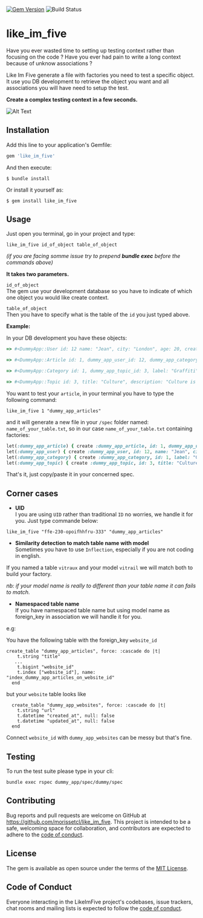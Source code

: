 [![Gem Version](https://badge.fury.io/rb/like_im_five.svg)](https://badge.fury.io/rb/like_im_five)
![Build Status](https://img.shields.io/circleci/build/github/morissetcl/like_im_five/master)
# like_im_five

Have you ever wasted time to setting up testing context rather than focusing on the code ? 
Have you ever had pain to write a long context because of unknow associations ?

Like Im Five generate a file with factories you need to test a specific object. It use you DB development to retrieve the object you want and all associations you will have need to setup the test.

**Create a complex testing context in a few seconds.**

![Alt Text](https://res.cloudinary.com/dlna8yzfyj/image/upload/v1589135054/7c7d3457af789dc5fdd5aee92bc2ff8b_duhjvb.gif)


## Installation

Add this line to your application's Gemfile:

```ruby
gem 'like_im_five'
```

And then execute:

    $ bundle install

Or install it yourself as:

    $ gem install like_im_five

## Usage

Just open you terminal, go in your project and type:

`like_im_five id_of_object table_of_object`

*(if you are facing somme issue try to prepend **bundle exec** before the commands above)*

**It takes two parameters.**

`id_of_object`  
The gem use your development database so you have to indicate of which one object you would like create context.

`table_of_object`  
Then you have to specify what is the table of the `id` you just typed above.

**Example:**

In your DB development you have these objects:

```ruby
=> #<DummyApp::User id: 12 name: "Jean", city: "London", age: 20, created_at: "2019-12-30 22:45:33", updated_at: "2019-12-30 22:45:33">

=> #<DummyApp::Article id: 1, dummy_app_user_id: 12, dummy_app_category_id: 1, title: "Subway Art 25th", body: "Anniversary Edition", created_at: "2019-12-30 22:45:33", updated_at: "2019-12-30 22:45:33">

=> #<DummyApp::Category id: 1, dummy_app_topic_id: 3, label: "Graffiti", created_at: "2019-12-30 22:45:33", updated_at: "2019-12-30 22:45:33">

=> #<DummyApp::Topic id: 3, title: "Culture", description: "Culture is beautiful", created_at: "2019-12-30 22:45:33", updated_at: "2019-12-30 22:45:33">
```

You want to test your `article`, in your terminal you have to type the following command:

`like_im_five 1 "dummy_app_articles"`

and it will generate a new file in your `/spec` folder named: `name_of_your_table.txt`, so in our case `name_of_your_table.txt` containing factories:

```ruby
let(:dummy_app_article) { create :dummy_app_article, id: 1, dummy_app_user_id: 12, dummy_app_category_id: 1, title: "Subway Art 25th", body: "Anniversary Edition" }
let(:dummy_app_user) { create :dummy_app_user, id: 12, name: "Jean", city: "London", age: 20 }
let(:dummy_app_category) { create :dummy_app_category, id: 1, label: "Graffiti", dummy_app_topic_id: 3 }
let(:dummy_app_topic) { create :dummy_app_topic, id: 3, title: "Culture", description: "Culture is beautiful" }
```

That's it, just copy/paste it in your concerned spec.

## Corner cases

  - **UID**  
I you are using `UID` rather than traditional `ID` no worries, we handle it for you. Just type commande below:

`like_im_five "ffe-230-opoifhhfru-333" "dummy_app_articles"`

  - **Similarity detection to match table name with model**  
Sometimes you have to use `Inflection`, especially if you are not coding in english.

If you named a table `vitraux` and your model `vitrail` we will match both to build your factory.

*nb: if your model name is really to different than your table name it can fails to match.*

  - **Namespaced table name**  
If you have namespaced table name but using model name as foreign_key in association we will handle it for you.

e.g:

You have the following table with the foreign_key ``website_id``
```  
create_table "dummy_app_articles", force: :cascade do |t|
    t.string "title"
   ...
    t.bigint "website_id"
    t.index ["website_id"], name: "index_dummy_app_articles_on_website_id"
  end
  ```

  but your ``website`` table looks like
````
  create_table "dummy_app_websites", force: :cascade do |t|
    t.string "url"
    t.datetime "created_at", null: false
    t.datetime "updated_at", null: false
  end
  ````

Connect `website_id` with `dummy_app_websites` can be messy but that's fine.

## Testing

To run the test suite please type in your cli:

`bundle exec rspec dummy_app/spec/dummy/spec`

## Contributing

Bug reports and pull requests are welcome on GitHub at https://github.com/morissetcl/like_im_five. This project is intended to be a safe, welcoming space for collaboration, and contributors are expected to adhere to the [code of conduct](https://github.com/morissetcl/like_im_five/blob/master/CODE_OF_CONDUCT.md).


## License

The gem is available as open source under the terms of the [MIT License](https://opensource.org/licenses/MIT).

## Code of Conduct

Everyone interacting in the LikeImFive project's codebases, issue trackers, chat rooms and mailing lists is expected to follow the [code of conduct](https://github.com/morissetcl/like_im_five/blob/master/CODE_OF_CONDUCT.md).
